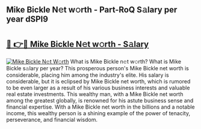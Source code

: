 ## Mike Bickle N𝚎t w𝚘rth - Part-RoQ S𝚊lary per year dSPI9

# <h2><a href="http://gc46zgz.nevu.top/?p=Mike+Bickle">🔗 👉🔴 Mike Bickle N𝚎t w𝚘rth - S𝚊lary</a></h2>

[![Mike Bickle N𝚎t W𝚘rth](https://i.imgur.com/Oavwk0R.jpeg)](http://gc46zgz.nevu.top/?p=Mike+Bickle)
What is Mike Bickle n𝚎t w𝚘rth? What is Mike Bickle s𝚊lary per year?
This prosperous person's Mike Bickle net worth is considerable, placing him among the industry's elite. His salary is considerable, but it is eclipsed by Mike Bickle net worth, which is rumored to be even larger as a result of his various business interests and valuable real estate investments. This wealthy man, with a Mike Bickle net worth among the greatest globally, is renowned for his astute business sense and financial expertise. With a Mike Bickle net worth in the billions and a notable income, this wealthy person is a shining example of the power of tenacity, perseverance, and financial wisdom.
